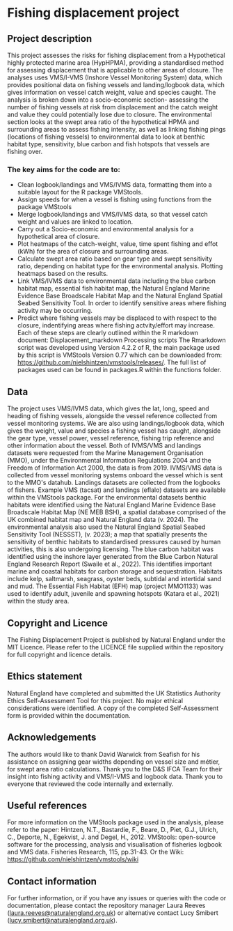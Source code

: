 # Fishing displacement project 
## Project description
This project assesses the risks for fishing displacement from a Hypothetical highly protected marine area (HypHPMA), providing a standardised method for assessing displacement that is applicable to other areas of closure. The analyses uses VMS/I-VMS (Inshore Vessel Monitoring System) data, which provides positional data on fishing vessels and landing/logbook data, which gives information on vessel catch weight, value and species caught. The analysis is broken down into a socio-economic section- assessing the number of fishing vessels at risk from displacement and the catch weight and value they could potentially lose due to closure. The environmental section looks at the swept area ratio of the hypothetical HPMA and surrounding areas to assess fishing intensity, as well as linking fishing pings (locations of fishing vessels) to environmental data to look at benthic habitat type, sensitivity, blue carbon and fish hotspots that vessels are fishing over. 
### The key aims for the code are to:
- Clean logbook/landings and VMS/IVMS data, formatting them into a suitable layout for the R package VMStools.
- Assign speeds for when a vessel is fishing using functions from the package VMStools
- Merge logbook/landings and VMS/IVMS data, so that vessel catch weight and values are linked to location.
- Carry out a Socio-economic and environmental analysis for a hypothetical area of closure.
- Plot heatmaps of the catch-weight, value, time spent fishing and effot (kWh) for the area of closure and surrounding areas.
- Calculate swept area ratio based on gear type and swept sensitivity ratio, depending on habitat type for the environmental analysis. Plotting heatmaps based on the results.
- Link VMS/IVMS data to environmental data including the blue carbon habitat map, essential fish habitat map, the Natural England Marine Evidence Base Broadscale Habitat Map and the Natural England Spatial Seabed Sensitivity Tool. In order to identify sensitive areas where fishing activity may be occurring.
- Predict where fishing vessels may be displaced to with respect to the closure, indentifying areas where fishing actvity/effort may increase.
Each of these steps are clearly outlined within the R markdown document: Displacement_markdown
Processing scripts
The Rmarkdown script was developed using Version 4.2.2 of R, the main package used by this script is VMStools Version 0.77 which can be downloaded from: https://github.com/nielshintzen/vmstools/releases/. The full list of packages used can be found in packages.R within the functions folder.
## Data
The project uses VMS/IVMS data, which gives the lat, long, speed and heading of fishing vessels, alongside the vessel reference collected from vessel monitoring systems. We are also using landings/logbook data, which gives the weight, value and species a fishing vessel has caught, alongside the gear type, vessel power, vessel reference, fishing trip reference and other information about the vessel. Both of IVMS/VMS and landings datasets were requested from the Marine Management Organisation (MMO), under the Environmental Information Regulations 2004 and the Freedom of Information Act 2000, the data is from 2019. IVMS/VMS data is collected from vessel monitoring systems onboard the vessel which is sent to the MMO's datahub. Landings datasets are collected from the logbooks of fishers. Example VMS (tacsat) and landings (eflalo) datasets are available within the VMStools package.
For the environmental datasets benthic habitats were identified using the Natural England Marine Evidence Base Broadscale Habitat Map (NE MEB BSH), a spatial database comprised of the UK combined habitat map and Natural England data (v. 2024). The environmental analysis also used the Natural England Spatial Seabed Sensitivity Tool (NESSST), (v. 2023); a map that spatially presents the sensitivity of benthic habitats to standardised pressures caused by human activities, this is also undergoing licensing. The blue carbon habitat was identified using the inshore layer generated from the Blue Carbon Natural England Research Report (Swaile et al., 2022). This identifies important marine and coastal habitats for carbon storage and sequestration. Habitats include kelp, saltmarsh, seagrass, oyster beds, subtidal and intertidal sand and mud. The Essential Fish Habitat (EFH) map (project MMO1133) was used to identify adult, juvenile and spawning hotspots (Katara et al., 2021) within the study area.
## Copyright and Licence
The Fishing Displacement Project is published by Natural England under the MIT Licence. Please refer to the LICENCE file supplied within the repository for full copyright and licence details.
## Ethics statement
Natural England have completed and submitted the UK Statistics Authority Ethics Self-Assessment Tool for this project. No major ethical considerations were identified. A copy of the completed Self-Assessment form is provided within the documentation.
## Acknowledgements
The authors would like to thank David Warwick from Seafish for his assistance on assigning gear widths depending on vessel size and métier, for swept area ratio calculations. Thank you to the D&S IFCA Team for their insight into fishing activity and VMS/I-VMS and logbook data. Thank you to everyone that reviewed the code internally and externally.
## Useful references
For more information on the VMStools package used in the analysis, please refer to the paper: Hintzen, N.T., Bastardie, F., Beare, D., Piet, G.J., Ulrich, C., Deporte, N., Egekvist, J. and Degel, H., 2012. VMStools: open-source software for the processing, analysis and visualisation of fisheries logbook and VMS data. Fisheries Research, 115, pp.31-43.
Or the Wiki: https://github.com/nielshintzen/vmstools/wiki 
## Contact information
For further information, or if you have any issues or queries with the code or documentation, please contact the repository manager Laura Reeves (laura.reeves@naturalengland.org.uk) or alternative contact Lucy Smibert (lucy.smibert@naturalengland.org.uk).
